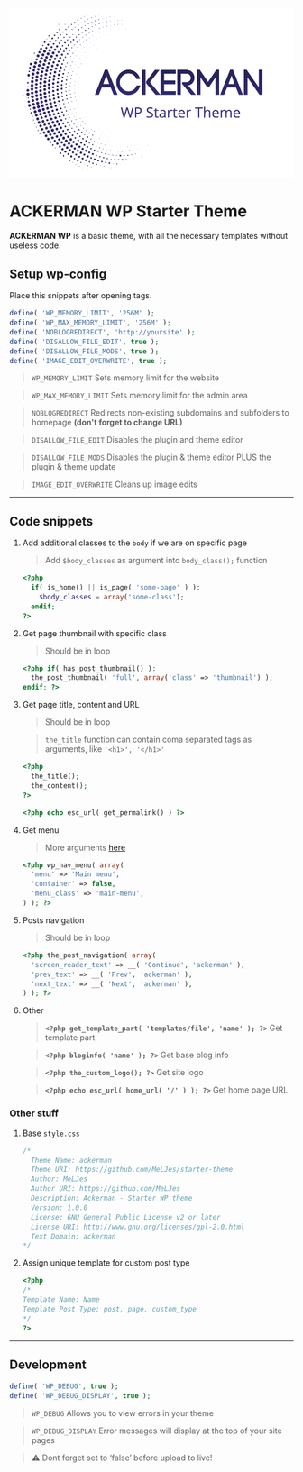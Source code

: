 ![ACKERMAN WP Starter Theme](/preview.png)

# ACKERMAN WP Starter Theme

**ACKERMAN WP** is a basic theme, with all the necessary templates without useless code.

## Setup wp-config

Place this snippets after opening tags.

```php
define( 'WP_MEMORY_LIMIT', '256M' );
define( 'WP_MAX_MEMORY_LIMIT', '256M' );
define( 'NOBLOGREDIRECT', 'http://yoursite' );
define( 'DISALLOW_FILE_EDIT', true );
define( 'DISALLOW_FILE_MODS', true );
define( 'IMAGE_EDIT_OVERWRITE', true );
```

> `WP_MEMORY_LIMIT` Sets memory limit for the website

> `WP_MAX_MEMORY_LIMIT` Sets memory limit for the admin area

> `NOBLOGREDIRECT` Redirects non-existing subdomains and subfolders to homepage **(don't forget to change URL)**

> `DISALLOW_FILE_EDIT` Disables the plugin and theme editor

> `DISALLOW_FILE_MODS` Disables the plugin & theme editor PLUS the plugin & theme update

> `IMAGE_EDIT_OVERWRITE` Cleans up image edits

---

## Code snippets

1. Add additional classes to the `body` if we are on specific page

    > Add `$body_classes` as argument into `body_class();` function

    ```php
    <?php
      if( is_home() || is_page( 'some-page' ) ):
        $body_classes = array('some-class');
      endif;
    ?>
    ```

2. Get page thumbnail with specific class

    > Should be in loop

    ```php
    <?php if( has_post_thumbnail() ):
      the_post_thumbnail( 'full', array('class' => 'thumbnail') );
    endif; ?>
    ```

3. Get page title, content and URL

    > Should be in loop

    > `the_title` function can contain coma separated tags as arguments, like `'<h1>', '</h1>'`

    ```php
    <?php
      the_title();
      the_content();
    ?>
    ```

    ```php
    <?php echo esc_url( get_permalink() ) ?>
    ```

4. Get menu

    > More arguments [here](https://developer.wordpress.org/reference/functions/wp_nav_menu/)

    ```php
    <?php wp_nav_menu( array(
      'menu' => 'Main menu',
      'container' => false,
      'menu_class' => 'main-menu',
    ) ); ?>
    ```

5. Posts navigation

    > Should be in loop

    ```php
    <?php the_post_navigation( array(
      'screen_reader_text' => __( 'Continue', 'ackerman' ),
      'prev_text' => __( 'Prev', 'ackerman' ),
      'next_text' => __( 'Next', 'ackerman' ),
    ) ); ?>
    ```

6. Other

    > **`<?php get_template_part( 'templates/file', 'name' ); ?>`** Get template part

    > **`<?php bloginfo( 'name' ); ?>`** Get base blog info

    > **`<?php the_custom_logo(); ?>`** Get site logo

    > **`<?php echo esc_url( home_url( '/' ) ); ?>`** Get home page URL

### Other stuff

1. Base `style.css`

    ```css
    /*
      Theme Name: ackerman
      Theme URI: https://github.com/MeLJes/starter-theme
      Author: MeLJes
      Author URI: https://github.com/MeLJes
      Description: Ackerman - Starter WP theme
      Version: 1.0.0
      License: GNU General Public License v2 or later
      License URI: http://www.gnu.org/licenses/gpl-2.0.html
      Text Domain: ackerman
    */
    ```

2. Assign unique template for custom post type

    ```php
    <?php
    /*
    Template Name: Name
    Template Post Type: post, page, custom_type
    */
    ?>
    ```

---

## Development

```php
define( 'WP_DEBUG', true );
define( 'WP_DEBUG_DISPLAY', true );
```

> `WP_DEBUG` Allows you to view errors in your theme

> `WP_DEBUG_DISPLAY` Error messages will display at the top of your site pages

> :warning: Dont forget set to ‘false’ before upload to live!
